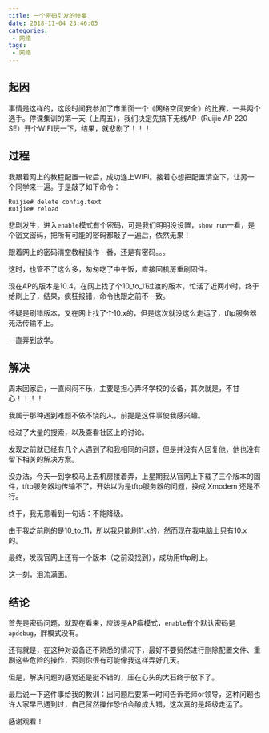```yaml
---
title: 一个密码引发的惨案
date: 2018-11-04 23:46:05
categories:
 - 网络
tags:
 - 网络
---
```


## 起因

事情是这样的，这段时间我参加了市里面一个《网络空间安全》的比赛，一共两个选手。停课集训的第一天（上周五），我们决定先搞下无线AP（Ruijie AP 220 SE）开个WIFI玩一下，结果，就悲剧了！！！

## 过程

我跟着网上的教程配置一轮后，成功连上WIFI。接着心想把配置清空下，让另一个同学来一遍。于是敲了如下命令：

```shell
Ruijie# delete config.text
Ruijie# reload
```

悲剧发生，进入`enable`模式有个密码，可是我们明明没设置，`show run`一看，是个密文密码，把所有可能的密码都敲了一遍后，依然无果！

跟着网上的密码清空教程操作一番，还是有密码。。。

这时，也管不了这么多，匆匆吃了中午饭，直接回机房重刷固件。

现在AP的版本是10.4，在网上找了个10_to_11过渡的版本，忙活了近两小时，终于给刷上了，结果，疯狂报错，命令也跟之前不一致。

怀疑是刷错版本，又在网上找了个10.x的，但是这次就没这么走运了，tftp服务器死活传输不上。

一直弄到放学。

## 解决

周末回家后，一直闷闷不乐，主要是担心弄坏学校的设备，其次就是，不甘心！！！！

我属于那种遇到难题不依不饶的人，前提是这件事使我感兴趣。

经过了大量的搜索，以及查看社区上的讨论。

发现之前就已经有几个人遇到了和我相同的问题，但是并没有人回复他，他也没有留下相关的解决方案。

没办法，今天一到学校马上去机房接着弄，上星期我从官网上下载了三个版本的固件，tftp服务器均传输不了，开始以为是tftp服务器的问题，换成 Xmodem 还是不行。

终于，我无意看到一句话：不能降级。

由于我之前刷的是10_to_11，所以我只能刷11.x的，然而现在我电脑上只有10.x的。

最终，发现官网上还有一个版本（之前没找到），成功用tftp刷上。

这一刻，泪流满面。

## 结论

首先是密码问题，就现在看来，应该是AP瘦模式，`enable`有个默认密码是`apdebug`，胖模式没有。

还有就是，在这种对设备还不熟悉的情况下，最好不要贸然进行删除配置文件、重刷这些危险的操作，否则你很有可能像我这样弄好几天。

但是，解决问题的感觉还是挺不错的，压在心头的大石终于放下了。

最后说一下这件事给我的教训：出问题后要第一时间告诉老师or领导，这种问题也许人家早已遇到过，自己贸然操作恐怕会酿成大错，这次真的是超级走运了。

感谢观看！

